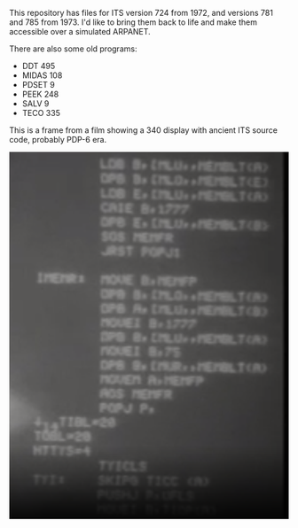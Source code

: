 This repository has files for ITS version 724 from 1972, and versions
781 and 785 from 1973.  I'd like to bring them back to life and make
them accessible over a simulated ARPANET.

There are also some old programs:

- DDT 495
- MIDAS 108
- PDSET 9
- PEEK 248
- SALV 9
- TECO 335

This is a frame from a film showing a 340 display with ancient ITS
source code, probably PDP-6 era.

![ITS](its.png)
